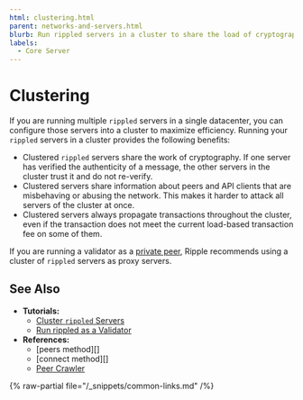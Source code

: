 ```yaml
---
html: clustering.html
parent: networks-and-servers.html
blurb: Run rippled servers in a cluster to share the load of cryptography between them.
labels:
  - Core Server
---
```

# Clustering

If you are running multiple `rippled` servers in a single datacenter, you can configure those servers into a cluster to maximize efficiency. Running your `rippled` servers in a cluster provides the following benefits:

- Clustered `rippled` servers share the work of cryptography. If one server has verified the authenticity of a message, the other servers in the cluster trust it and do not re-verify.
- Clustered servers share information about peers and API clients that are misbehaving or abusing the network. This makes it harder to attack all servers of the cluster at once.
- Clustered servers always propagate transactions throughout the cluster, even if the transaction does not meet the current load-based transaction fee on some of them.

If you are running a validator as a [private peer](peer-protocol.md#private-peers), Ripple recommends using a cluster of `rippled` servers as proxy servers.

## See Also

- **Tutorials:**
    - [Cluster `rippled` Servers](../../infrastructure/configuration/peering/cluster-rippled-servers.md)
    - [Run rippled as a Validator](../../infrastructure/configuration/server-modes/run-rippled-as-a-validator.md)
- **References:**
    - [peers method][]
    - [connect method][]
    - [Peer Crawler](../../references/http-websocket-apis/peer-port-methods/peer-crawler.md)

{% raw-partial file="/_snippets/common-links.md" /%}
